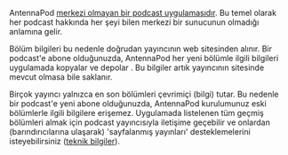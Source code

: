 AntennaPod [merkezi olmayan bir podcast uygulamasıdır](/documentation/general/central-distributed). Bu temel olarak her podcast hakkında her şeyi bilen merkezi bir sunucunun olmadığı anlamına gelir.

Bölüm bilgileri bu nedenle doğrudan yayıncının web sitesinden alınır. Bir podcast'e abone olduğunuzda, AntennaPod her yeni bölümle ilgili bilgileri uygulamada kopyalar ve depolar . Bu bilgiler artık yayıncının sitesinde mevcut olmasa bile saklanır.

Birçok yayıncı yalnızca en son bölümleri çevrimiçi (bilgi) tutar. Bu nedenle bir podcast'e yeni abone olduğunuzda, AntennaPod kurulumunuz eski bölümlerle ilgili bilgilere erişemez. Uygulamada listelenen tüm geçmiş bölümleri almak için podcast yayıncısıyla iletişime geçebilir ve onlardan (barındırıcılarına ulaşarak) 'sayfalanmış yayınları' desteklemelerini isteyebilirsiniz ([teknik bilgiler](https://datatracker.ietf.org/doc/html/rfc5005#section-3)).
